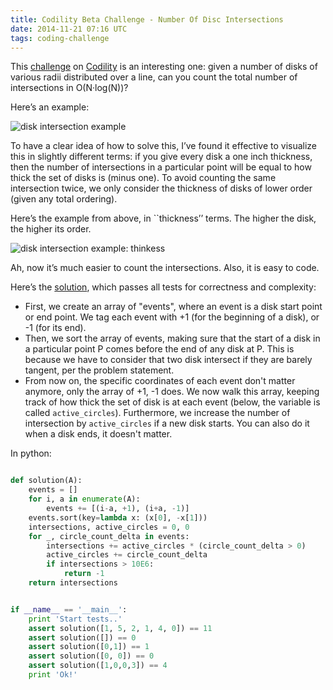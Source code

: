 ```yaml
---
title: Codility Beta Challenge - Number Of Disc Intersections
date: 2014-11-21 07:16 UTC
tags: coding-challenge
---
```


This [challenge](https://codility.com/programmers/challenges/beta2010) on [Codility](https://codility.com) is an interesting one: given a number of disks of various radii distributed over a line, can you count the total number of intersections in O(N&middot;log(N))?

Here’s an example:

![disk intersection example](/img/blog/disk-intersections.png )

To have a clear idea of how to solve this, I’ve found it effective to visualize this in slightly different terms: if you give every disk a one inch thickness, then the number of intersections in a particular point will be equal to how thick the set of disks is (minus one). To avoid counting the same intersection twice, we only consider the thickness of disks of lower order (given any total ordering).

Here’s the example from above, in ``thickness’’ terms. The higher the disk, the higher its order.

![disk intersection example: thinkess](/img/blog/disk-intersections-thick.png )

Ah, now it’s much easier to count the intersections. Also, it is easy to code.

Here’s the [solution](https://codility.com/demo/results/demoR7AE23-S6Z/), which passes all tests for correctness and complexity:

* First, we create an array of "events", where an event is a disk start point or end point. We tag each event with +1 (for the beginning of a disk), or -1 (for its end).
* Then, we sort the array of events, making sure that the start of a disk in a particular point P comes before the end of any disk at P. This is because we have to consider that two disk intersect if they are barely tangent, per the problem statement.
* From now on, the specific coordinates of each event don't matter anymore, only the array of +1, -1 does. We now walk this array, keeping track of how thick the set of disk is at each event (below, the variable is called `active_circles`). Furthermore, we increase the number of intersection by `active_circles` if a new disk starts. You can also do it when a disk ends, it doesn't matter.

In python:


```python

def solution(A):
    events = []
    for i, a in enumerate(A):
        events += [(i-a, +1), (i+a, -1)]
    events.sort(key=lambda x: (x[0], -x[1]))
    intersections, active_circles = 0, 0
    for _, circle_count_delta in events:
        intersections += active_circles * (circle_count_delta > 0)
        active_circles += circle_count_delta
        if intersections > 10E6:
            return -1
    return intersections


if __name__ == '__main__':
    print 'Start tests..'
    assert solution([1, 5, 2, 1, 4, 0]) == 11
    assert solution([]) == 0
    assert solution([0,1]) == 1
    assert solution([0, 0]) == 0
    assert solution([1,0,0,3]) == 4
    print 'Ok!'

```

